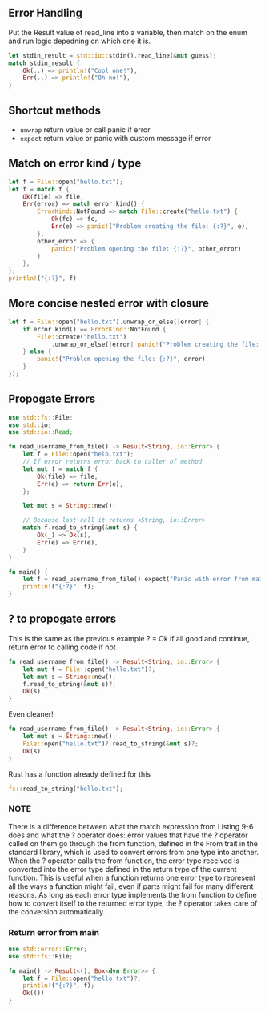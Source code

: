 ## Error Handling
Put the Result value of read_line into a variable, then match on the enum and run logic depedning on which one it is.
```rust
let stdin_result = std::io::stdin().read_line(&mut guess);
match stdin_result {
    Ok(..) => println!("Cool one!"),
    Err(..) => println!("Oh no!"),
}
```
## Shortcut methods
- `unwrap` return value or call panic if error
- `expect` return value or panic with custom message if error 

## Match on error kind / type
```rust
let f = File::open("hello.txt");
let f = match f {
    Ok(file) => file,
    Err(error) => match error.kind() {
        ErrorKind::NotFound => match File::create("hello.txt") {
            Ok(fc) => fc,
            Err(e) => panic!("Problem creating the file: {:?}", e),
        },
        other_error => {
            panic!("Problem opening the file: {:?}", other_error)
        }
    },
};
println!("{:?}", f)
```
## More concise nested error with closure
```rust
let f = File::open("hello.txt").unwrap_or_else(|error| {
    if error.kind() == ErrorKind::NotFound {
        File::create("hello.txt")
            .unwrap_or_else(|error| panic!("Problem creating the file: {:?}", error))
    } else {
        panic!("Problem opening the file: {:?}", error)
    }
});
```

## Propogate Errors
```rust
use std::fs::File;
use std::io;
use std::io::Read;

fn read_username_from_file() -> Result<String, io::Error> {
    let f = File::open("helo.txt");
    // If error returns error back to caller of method
    let mut f = match f {
        Ok(file) => file,
        Err(e) => return Err(e),
    };

    let mut s = String::new();

    // Because last call it returns <String, io::Error>
    match f.read_to_string(&mut s) {
        Ok(_) => Ok(s),
        Err(e) => Err(e),
    }
}

fn main() {
    let f = read_username_from_file().expect("Panic with error from main");
    println!("{:?}", f);
}
```
## ? to propogate errors
This is the same as the previous example
? = Ok if all good and continue, return error to calling code if not
```rust
fn read_username_from_file() -> Result<String, io::Error> {
    let mut f = File::open("hello.txt")?;
    let mut s = String::new();
    f.read_to_string(&mut s)?;
    Ok(s)
}
```
Even cleaner!
```rust
fn read_username_from_file() -> Result<String, io::Error> {
    let mut s = String::new();
    File::open("hello.txt")?.read_to_string(&mut s)?;
    Ok(s)
}
```
Rust has a function already defined for this
```rust
fs::read_to_string("hello.txt");
```

### NOTE
There is a difference between what the match expression from Listing 9-6 does and what the ? operator does: error values that have the ? operator called on them go through the from function, defined in the From trait in the standard library, which is used to convert errors from one type into another. When the ? operator calls the from function, the error type received is converted into the error type defined in the return type of the current function. This is useful when a function returns one error type to represent all the ways a function might fail, even if parts might fail for many different reasons. As long as each error type implements the from function to define how to convert itself to the returned error type, the ? operator takes care of the conversion automatically.

### Return error from main
```rust
use std::error::Error;
use std::fs::File;

fn main() -> Result<(), Box<dyn Error>> {
    let f = File::open("hello.txt")?;
    println!("{:?}", f);
    Ok(())
}
```